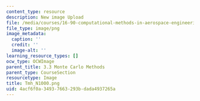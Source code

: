 ```yaml
---
content_type: resource
description: New image Upload
file: /media/courses/16-90-computational-methods-in-aerospace-engineering-spring-2014/4acf6f0a34937663293bdada4937265a_Tmh_N1000.png
file_type: image/png
image_metadata:
  caption: ''
  credit: ''
  image-alt: ''
learning_resource_types: []
ocw_type: OCWImage
parent_title: 3.3 Monte Carlo Methods
parent_type: CourseSection
resourcetype: Image
title: Tmh_N1000.png
uid: 4acf6f0a-3493-7663-293b-dada4937265a
---
```

